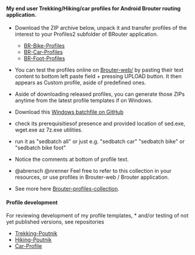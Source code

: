 
#### My end user Trekking/Hiking/car profiles for Android Brouter routing application.

* Download the ZIP archive below, unpack it and transfer profiles of the interest to your Profiles2 subfolder of BRouter application.
 
    * [BR-Bike-Profiles](https://github.com/poutnikl/Brouter-profiles/raw/master/BR-Bike-Profiles.zip)
    * [BR-Car-Profiles](https://github.com/poutnikl/Brouter-profiles/raw/master/BR-Car-Profiles.zip)
    * [BR-Foot-Profiles](https://github.com/poutnikl/Brouter-profiles/raw/master/BR-Foot-Profiles.zip)

* You can test the profiles online on [Brouter-web/](http://brouter.de/brouter-web/) by pasting their text content to bottom left paste field + pressing UPLOAD button. It then appears as Custom profile, aside of predefined ones.
 
* Aside of downloading released profiles, you can generate those ZIPs anytime from the latest profile templates if on Windows.
* Download this [Windows batchfile on GitHub](https://raw.githubusercontent.com/poutnikl/Brouter-profiles/master/sedbatch.bat)
* check its prerequisitiesof presence and provided location of sed.exe, wget.exe az 7z.exe utilities.
* run it as "sedbatch all" or just e.g. "sedbatch car" "sedbatch bike" or "sedbatch bike foot"


* Notice the comments at bottom of profile text.

* @abrensch @nrenner  Feel free to refer to this collection in your resources, or use profiles in Brouter-web / Brouter application.

* See more here [Brouter-profiles-collection](../../wiki/Brouter-profiles-collection).  

#### Profile development

For reviewing development of my profile templates, * and/or testing of not yet published versions,  see repositories 

* [Trekking-Poutnik](https://github.com/poutnikl/Trekking-Poutnik)
* [Hiking-Poutnik](https://github.com/poutnikl/Hiking-Poutnik) 
* [Car-Profile](https://github.com/poutnikl/Car-Profile)
